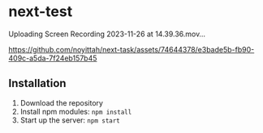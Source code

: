 # next-test


Uploading Screen Recording 2023-11-26 at 14.39.36.mov…



https://github.com/noyittah/next-task/assets/74644378/e3bade5b-fb90-409c-a5da-7f24eb157b45


## Installation
1. Download the repository
2. Install npm modules: `npm install`
3. Start up the server: `npm start`


